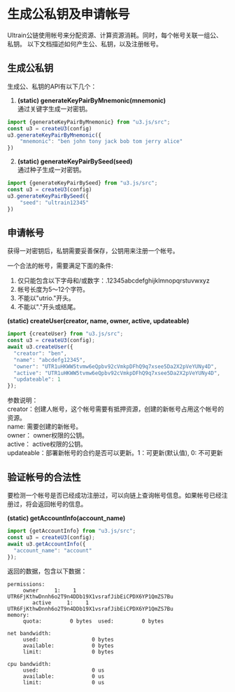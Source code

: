 # 生成公私钥及申请帐号
Ultrain公链使用帐号来分配资源、计算资源消耗。同时，每个帐号关联一组公、私钥。
以下文档描述如何产生公、私钥，以及注册帐号。

## 生成公私钥
生成公、私钥的API有以下几个：  
1. **(static) generateKeyPairByMnemonic(mnemonic)**  
通过关键字生成一对密钥。
```js
import {generateKeyPairByMnemonic} from "u3.js/src";
const u3 = createU3(config)
u3.generateKeyPairByMnemonic({
    "mnemonic": "ben john tony jack bob tom jerry alice"
})
```

2. **(static) generateKeyPairBySeed(seed)**  
通过种子生成一对密钥。
```js
import {generateKeyPairBySeed} from "u3.js/src";
const u3 = createU3(config)
u3.generateKeyPairBySeed({
    "seed": "ultrain12345"
})
```

## 申请帐号
获得一对密钥后，私钥需要妥善保存，公钥用来注册一个帐号。  

一个合法的帐号，需要满足下面的条件:  
1. 仅只能包含以下字母和/或数字：.12345abcdefghijklmnopqrstuvwxyz
2. 帐号长度为5～12个字符。
3. 不能以"utrio."开头。
4. 不能以"."开头或结尾。

**(static) createUser(creator, name, owner, active, updateable)**  
```js
import {createUser} from "u3.js/src";
const u3 = createU3(config);
await u3.createUser({
  "creator": "ben",
  "name": "abcdefg12345",
  "owner": "UTR1uHKWW5tvmw6eQpbv92cVmkpDFhQ9q7xsee5Da2X2pVeYUNy4D",
  "active": "UTR1uHKWW5tvmw6eQpbv92cVmkpDFhQ9q7xsee5Da2X2pVeYUNy4D",
  "updateable": 1
});
```

参数说明：  
creator：创建人帐号，这个帐号需要有抵押资源，创建的新帐号占用这个帐号的资源。  
name:  需要创建的新帐号。  
owner： owner权限的公钥。  
active： active权限的公钥。  
updateable：部署新帐号的合约是否可以更新。1：可更新(默认值), 0: 不可更新  

## 验证帐号的合法性

要检测一个帐号是否已经成功注册过，可以向链上查询帐号信息。如果帐号已经注册过，将会返回帐号的信息。

**(static) getAccountInfo(account_name)**  
```js
import {getAccountInfo} from "u3.js/src";
const u3 = createU3(config);
await u3.getAccountInfo({
  "account_name": "account"
});
```
返回的数据，包含以下数据：
```text
permissions:
     owner     1:    1 UTR6FjKthwDnnh6o2T9n4DDb19X1vsrafJibEiCPDX6YP1QmZS7Bu
        active     1:    1 UTR6FjKthwDnnh6o2T9n4DDb19X1vsrafJibEiCPDX6YP1QmZS7Bu
memory:
     quota:         0 bytes  used:         0 bytes

net bandwidth:
     used:                 0 bytes
     available:            0 bytes
     limit:                0 bytes

cpu bandwidth:
     used:                 0 us
     available:            0 us
     limit:                0 us
```